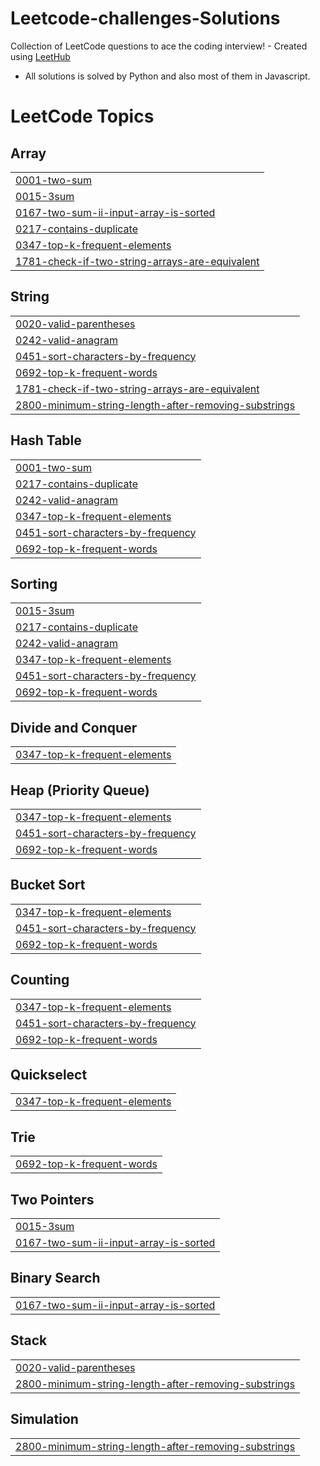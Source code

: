 # Leetcode-challenges-Solutions
Collection of LeetCode questions to ace the coding interview! - Created using [LeetHub](https://github.com/QasimWani/LeetHub)
- All solutions is solved by Python and also most of them in Javascript.

<!---LeetCode Topics Start-->
# LeetCode Topics
## Array
|  |
| ------- |
| [0001-two-sum](https://github.com/ZakariaBrahimi/Leetcode-challenges-Solutions/tree/master/0001-two-sum) |
| [0015-3sum](https://github.com/ZakariaBrahimi/Leetcode-challenges-Solutions/tree/master/0015-3sum) |
| [0167-two-sum-ii-input-array-is-sorted](https://github.com/ZakariaBrahimi/Leetcode-challenges-Solutions/tree/master/0167-two-sum-ii-input-array-is-sorted) |
| [0217-contains-duplicate](https://github.com/ZakariaBrahimi/Leetcode-challenges-Solutions/tree/master/0217-contains-duplicate) |
| [0347-top-k-frequent-elements](https://github.com/ZakariaBrahimi/Leetcode-challenges-Solutions/tree/master/0347-top-k-frequent-elements) |
| [1781-check-if-two-string-arrays-are-equivalent](https://github.com/ZakariaBrahimi/Leetcode-challenges-Solutions/tree/master/1781-check-if-two-string-arrays-are-equivalent) |
## String
|  |
| ------- |
| [0020-valid-parentheses](https://github.com/ZakariaBrahimi/Leetcode-challenges-Solutions/tree/master/0020-valid-parentheses) |
| [0242-valid-anagram](https://github.com/ZakariaBrahimi/Leetcode-challenges-Solutions/tree/master/0242-valid-anagram) |
| [0451-sort-characters-by-frequency](https://github.com/ZakariaBrahimi/Leetcode-challenges-Solutions/tree/master/0451-sort-characters-by-frequency) |
| [0692-top-k-frequent-words](https://github.com/ZakariaBrahimi/Leetcode-challenges-Solutions/tree/master/0692-top-k-frequent-words) |
| [1781-check-if-two-string-arrays-are-equivalent](https://github.com/ZakariaBrahimi/Leetcode-challenges-Solutions/tree/master/1781-check-if-two-string-arrays-are-equivalent) |
| [2800-minimum-string-length-after-removing-substrings](https://github.com/ZakariaBrahimi/Leetcode-challenges-Solutions/tree/master/2800-minimum-string-length-after-removing-substrings) |
## Hash Table
|  |
| ------- |
| [0001-two-sum](https://github.com/ZakariaBrahimi/Leetcode-challenges-Solutions/tree/master/0001-two-sum) |
| [0217-contains-duplicate](https://github.com/ZakariaBrahimi/Leetcode-challenges-Solutions/tree/master/0217-contains-duplicate) |
| [0242-valid-anagram](https://github.com/ZakariaBrahimi/Leetcode-challenges-Solutions/tree/master/0242-valid-anagram) |
| [0347-top-k-frequent-elements](https://github.com/ZakariaBrahimi/Leetcode-challenges-Solutions/tree/master/0347-top-k-frequent-elements) |
| [0451-sort-characters-by-frequency](https://github.com/ZakariaBrahimi/Leetcode-challenges-Solutions/tree/master/0451-sort-characters-by-frequency) |
| [0692-top-k-frequent-words](https://github.com/ZakariaBrahimi/Leetcode-challenges-Solutions/tree/master/0692-top-k-frequent-words) |
## Sorting
|  |
| ------- |
| [0015-3sum](https://github.com/ZakariaBrahimi/Leetcode-challenges-Solutions/tree/master/0015-3sum) |
| [0217-contains-duplicate](https://github.com/ZakariaBrahimi/Leetcode-challenges-Solutions/tree/master/0217-contains-duplicate) |
| [0242-valid-anagram](https://github.com/ZakariaBrahimi/Leetcode-challenges-Solutions/tree/master/0242-valid-anagram) |
| [0347-top-k-frequent-elements](https://github.com/ZakariaBrahimi/Leetcode-challenges-Solutions/tree/master/0347-top-k-frequent-elements) |
| [0451-sort-characters-by-frequency](https://github.com/ZakariaBrahimi/Leetcode-challenges-Solutions/tree/master/0451-sort-characters-by-frequency) |
| [0692-top-k-frequent-words](https://github.com/ZakariaBrahimi/Leetcode-challenges-Solutions/tree/master/0692-top-k-frequent-words) |
## Divide and Conquer
|  |
| ------- |
| [0347-top-k-frequent-elements](https://github.com/ZakariaBrahimi/Leetcode-challenges-Solutions/tree/master/0347-top-k-frequent-elements) |
## Heap (Priority Queue)
|  |
| ------- |
| [0347-top-k-frequent-elements](https://github.com/ZakariaBrahimi/Leetcode-challenges-Solutions/tree/master/0347-top-k-frequent-elements) |
| [0451-sort-characters-by-frequency](https://github.com/ZakariaBrahimi/Leetcode-challenges-Solutions/tree/master/0451-sort-characters-by-frequency) |
| [0692-top-k-frequent-words](https://github.com/ZakariaBrahimi/Leetcode-challenges-Solutions/tree/master/0692-top-k-frequent-words) |
## Bucket Sort
|  |
| ------- |
| [0347-top-k-frequent-elements](https://github.com/ZakariaBrahimi/Leetcode-challenges-Solutions/tree/master/0347-top-k-frequent-elements) |
| [0451-sort-characters-by-frequency](https://github.com/ZakariaBrahimi/Leetcode-challenges-Solutions/tree/master/0451-sort-characters-by-frequency) |
| [0692-top-k-frequent-words](https://github.com/ZakariaBrahimi/Leetcode-challenges-Solutions/tree/master/0692-top-k-frequent-words) |
## Counting
|  |
| ------- |
| [0347-top-k-frequent-elements](https://github.com/ZakariaBrahimi/Leetcode-challenges-Solutions/tree/master/0347-top-k-frequent-elements) |
| [0451-sort-characters-by-frequency](https://github.com/ZakariaBrahimi/Leetcode-challenges-Solutions/tree/master/0451-sort-characters-by-frequency) |
| [0692-top-k-frequent-words](https://github.com/ZakariaBrahimi/Leetcode-challenges-Solutions/tree/master/0692-top-k-frequent-words) |
## Quickselect
|  |
| ------- |
| [0347-top-k-frequent-elements](https://github.com/ZakariaBrahimi/Leetcode-challenges-Solutions/tree/master/0347-top-k-frequent-elements) |
## Trie
|  |
| ------- |
| [0692-top-k-frequent-words](https://github.com/ZakariaBrahimi/Leetcode-challenges-Solutions/tree/master/0692-top-k-frequent-words) |
## Two Pointers
|  |
| ------- |
| [0015-3sum](https://github.com/ZakariaBrahimi/Leetcode-challenges-Solutions/tree/master/0015-3sum) |
| [0167-two-sum-ii-input-array-is-sorted](https://github.com/ZakariaBrahimi/Leetcode-challenges-Solutions/tree/master/0167-two-sum-ii-input-array-is-sorted) |
## Binary Search
|  |
| ------- |
| [0167-two-sum-ii-input-array-is-sorted](https://github.com/ZakariaBrahimi/Leetcode-challenges-Solutions/tree/master/0167-two-sum-ii-input-array-is-sorted) |
## Stack
|  |
| ------- |
| [0020-valid-parentheses](https://github.com/ZakariaBrahimi/Leetcode-challenges-Solutions/tree/master/0020-valid-parentheses) |
| [2800-minimum-string-length-after-removing-substrings](https://github.com/ZakariaBrahimi/Leetcode-challenges-Solutions/tree/master/2800-minimum-string-length-after-removing-substrings) |
## Simulation
|  |
| ------- |
| [2800-minimum-string-length-after-removing-substrings](https://github.com/ZakariaBrahimi/Leetcode-challenges-Solutions/tree/master/2800-minimum-string-length-after-removing-substrings) |
<!---LeetCode Topics End-->